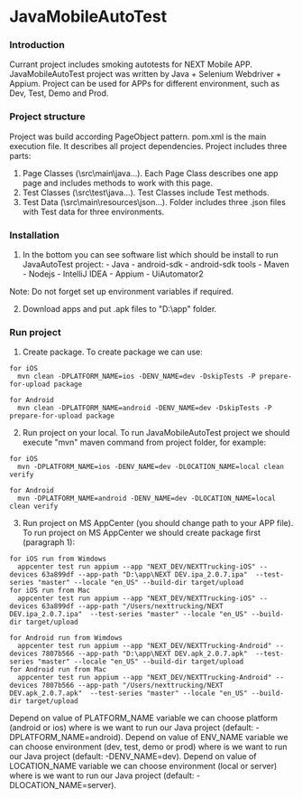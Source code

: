 # JavaMobileAutoTest

### Introduction
Currant project includes smoking autotests for NEXT Mobile APP. JavaMobileAutoTest project was written by Java + Selenium Webdriver + Appium. Project can be used for APPs for different environment, such as Dev, Test, Demo and Prod.
 
### Project structure
Project was build according PageObject pattern. pom.xml is the main execution file. It describes all project dependencies. Project includes three parts: 
   1. Page Classes (\src\main\java\...). Each Page Class describes one app page and includes methods to work with this page.
   2. Test Classes (\src\test\java\...). Test Classes include Test methods.
   3. Test Data (\src\main\resources\json\...). Folder includes three .json files with Test data for three environments.
    
### Installation
   1. In the bottom you can see software list which should be install to run JavaAutoTest project:
    - Java
    - android-sdk
    - android-sdk tools
    - Maven
    - Nodejs
    - IntelliJ IDEA
    - Appium
    - UiAutomator2

Note: Do not forget set up environment variables if required.

   2. Download apps and put .apk files to "D:\\app" folder.

### Run project
   1. Create package. To create package we can use:

    for iOS
      mvn clean -DPLATFORM_NAME=ios -DENV_NAME=dev -DskipTests -P prepare-for-upload package

    for Android
      mvn clean -DPLATFORM_NAME=android -DENV_NAME=dev -DskipTests -P prepare-for-upload package


   2. Run project on your local. To run JavaMobileAutoTest project we should execute "mvn" maven command from project folder, for example:

    for iOS
      mvn -DPLATFORM_NAME=ios -DENV_NAME=dev -DLOCATION_NAME=local clean verify

    for Android
      mvn -DPLATFORM_NAME=android -DENV_NAME=dev -DLOCATION_NAME=local clean verify


   3. Run project on MS AppCenter (you should change path to your APP file). To run project on MS AppCenter we should create package first (paragraph 1):

    for iOS run from Wimdows
      appcenter test run appium --app "NEXT_DEV/NEXTTrucking-iOS" --devices 63a899df --app-path "D:\app\NEXT DEV.ipa_2.0.7.ipa"  --test-series "master" --locale "en_US" --build-dir target/upload
    for iOS run from Mac
      appcenter test run appium --app "NEXT_DEV/NEXTTrucking-iOS" --devices 63a899df --app-path "/Users/nexttrucking/NEXT DEV.ipa_2.0.7.ipa"  --test-series "master" --locale "en_US" --build-dir target/upload

    for Android run from Wimdows
      appcenter test run appium --app "NEXT_DEV/NEXTTrucking-Android" --devices 7807b566 --app-path "D:\app\NEXT DEV.apk_2.0.7.apk"  --test-series "master" --locale "en_US" --build-dir target/upload
    for Android run from Mac
      appcenter test run appium --app "NEXT_DEV/NEXTTrucking-Android" --devices 7807b566 --app-path "/Users/nexttrucking/NEXT DEV.apk_2.0.7.apk"  --test-series "master" --locale "en_US" --build-dir target/upload


Depend on value of PLATFORM_NAME variable we can choose platform (android or ios) where is we want to run our Java project (default: -DPLATFORM_NAME=android).
Depend on value of ENV_NAME variable we can choose environment (dev, test, demo or prod) where is we want to run our Java project (default: -DENV_NAME=dev).
Depend on value of LOCATION_NAME variable we can choose environment (local or server) where is we want to run our Java project (default: -DLOCATION_NAME=server).
